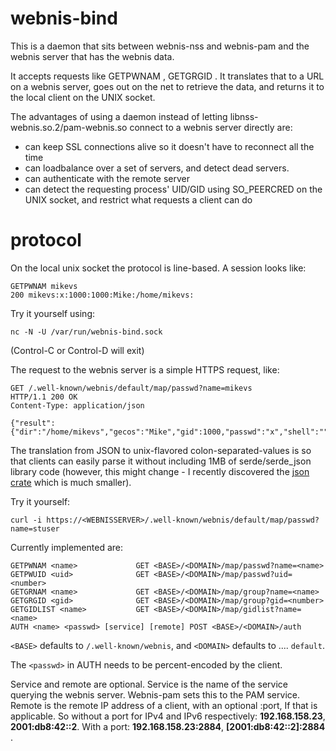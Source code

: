 
# webnis-bind

This is a daemon that sits between webnis-nss and webnis-pam and the
webnis server that has the webnis data.

It accepts requests like GETPWNAM <name>, GETGRGID <number>. It translates
that to a URL on a webnis server, goes out on the net to retrieve the data,
and returns it to the local client on the UNIX socket.

The advantages of using a daemon instead of letting
libnss-webnis.so.2/pam-webnis.so connect to a webnis server directly are:

- can keep SSL connections alive so it doesn't have to reconnect all the time
- can loadbalance over a set of servers, and detect dead servers.
- can authenticate with the remote server
- can detect the requesting process' UID/GID using SO_PEERCRED on the
  UNIX socket, and restrict what requests a client can do

# protocol

On the local unix socket the protocol is line-based. A session looks like:

```
GETPWNAM mikevs
200 mikevs:x:1000:1000:Mike:/home/mikevs:
```

Try it yourself using:
```
nc -N -U /var/run/webnis-bind.sock
```
(Control-C or Control-D will exit)

The request to the webnis server is a simple HTTPS request, like:

```
GET /.well-known/webnis/default/map/passwd?name=mikevs
HTTP/1.1 200 OK
Content-Type: application/json

{"result":{"dir":"/home/mikevs","gecos":"Mike","gid":1000,"passwd":"x","shell":"","uid":1000,"user":"mikevs"}}
```

The translation from JSON to unix-flavored colon-separated-values is so
that clients can easily parse it without including 1MB of
serde/serde_json library code (however, this might change - I recently
discovered the [json crate](https://crates.io/crates/json) which is much smaller).

Try it yourself:
```
curl -i https://<WEBNISSERVER>/.well-known/webnis/default/map/passwd?name=stuser
```

Currently implemented are:

```
GETPWNAM <name>				GET <BASE>/<DOMAIN>/map/passwd?name=<name>
GETPWUID <uid>				GET <BASE>/<DOMAIN>/map/passwd?uid=<number>
GETGRNAM <name>				GET <BASE>/<DOMAIN>/map/group?name=<name>
GETGRGID <gid>				GET <BASE>/<DOMAIN>/map/group?gid=<number>
GETGIDLIST <name>			GET <BASE>/<DOMAIN>/map/gidlist?name=<name>
AUTH <name> <passwd> [service] [remote]	POST <BASE>/<DOMAIN>/auth
```

`<BASE>` defaults to `/.well-known/webnis`, and `<DOMAIN>` defaults to .... `default`.

The `<passwd>` in AUTH needs to be percent-encoded by the client.

Service and remote are optional. Service is the name of the service querying the
webnis server. Webnis-pam sets this to the PAM service. Remote is the remote
IP address of a client, with an optional :port, If that is applicable. So without
a port for IPv4 and IPv6 respectively: **192.168.158.23**, **2001:db8:42::2**.
With a port: **192.168.158.23:2884**, **[2001:db8:42::2]:2884** .

